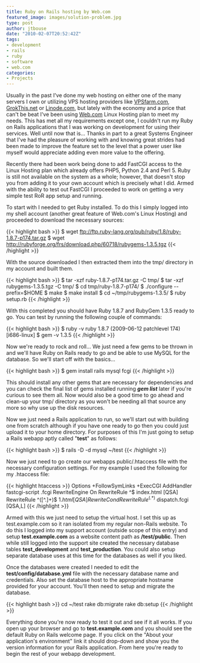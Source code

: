 ```yaml
---
title: Ruby on Rails hosting by Web.com
featured_image: images/solution-problem.jpg
type: post
author: jtbouse
date: "2010-02-07T20:52:42Z"
tags:
- development
- rails
- ruby
- software
- web.com
categories:
- Projects
---
```

Usually in the past I've done my web hosting on either one of the many servers I own or utilizing VPS hosting providers like [VPSfarm.com](http://vpsfarm.com), [GrokThis.net](http://grokthis.net) or [Linode.com](http://linode.com), but lately with the economy and a price that can't be beat I've been using [Web.com](http://www.web.com) Linux Hosting plan to meet my needs. This has met all my requirements except one, I couldn't run my Ruby on Rails applications that I was working on development for using their services. Well until now that is... Thanks in part to a great Systems Engineer that I've had the pleasure of working with and knowing great strides had been made to improve the feature set to the level that a power user like myself would appreciate adding even more value to the offering.

Recently there had been work being done to add FastCGI access to the Linux Hosting plan which already offers PHP5, Python 2.4 and Perl 5. Ruby is still not available on the system as a whole; however, that doesn't stop you from adding it to your own account which is precisely what I did. Armed with the ability to test out FastCGI I proceeded to work on getting a very simple test RoR app setup and running.

To start with I needed to get Ruby installed. To do this I simply logged into my shell account (another great feature of Web.com's Linux Hosting) and proceeded to download the necessary sources:

{{< highlight bash >}}
  $ wget ftp://ftp.ruby-lang.org/pub/ruby/1.8/ruby-1.8.7-p174.tar.gz
  $ wget http://rubyforge.org/frs/download.php/60718/rubygems-1.3.5.tgz
{{< /highlight >}}

With the source downloaded I then extracted them into the tmp/ directory in my account and built them.

{{< highlight bash >}}
  $ tar -xzf ruby-1.8.7-p174.tar.gz -C tmp/
  $ tar -xzf rubygems-1.3.5.tgz -C tmp/
  $ cd tmp/ruby-1.8.7-p174/
  $ ./configure --prefix=$HOME
  $ make
  $ make install
  $ cd ~/tmp/rubygems-1.3.5/
  $ ruby setup.rb
{{< /highlight >}}

With this completed you should have Ruby 1.8.7 and RubyGem 1.3.5 ready to go. You can test by running the following couple of commands:

{{< highlight bash >}}
  $ ruby -v
    ruby 1.8.7 (2009-06-12 patchlevel 174) [i686-linux]
  $ gem -v
    1.3.5
{{< /highlight >}}

Now we're ready to rock and roll&#8230; We just need a few gems to be thrown in and we'll have Ruby on Rails ready to go and be able to use MySQL for the database. So we'll start off with the basics&#8230;

{{< highlight bash >}}
  $ gem install rails mysql fcgi
{{< /highlight >}}

This should install any other gems that are necessary for dependencies and you can check the final list of gems installed running **_gem list_** later if you're curious to see them all. Now would also be a good time to go ahead and clean-up your tmp/ directory as you won't be needing all that source any more so why use up the disk resources.

Now we just need a Rails application to run, so we'll start out with building one from scratch although if you have one ready to go then you could just upload it to your home directory. For purposes of this I'm just going to setup a Rails webapp aptly called "**test**" as follows:

{{< highlight bash >}}
  $ rails -D -d mysql ~/test
{{< /highlight >}}

Now we just need to go create our webapps public/.htaccess file with the necessary configuration settings. For my example I used the following for my .htaccess file:

{{< highlight htaccess >}}
  Options +FollowSymLinks +ExecCGI
  <IfModule mod_fastcgi.c>
    AddHandler fastcgi-script .fcgi
  </IfModule>
  <IfModule mod_rewrite.c>
    RewriteEngine On
    RewriteRule ^$ index.html [QSA]
    RewriteRule ^([^.]+)$ $1.html [QSA]
    RewriteCond %{REQUEST_FILENAME} !-f
    RewriteRule ^(.*)$ dispatch.fcgi [QSA,L]
  </IfModule>
{{< /highlight >}}

Armed with this we just need to setup the virtual host. I set this up as test.example.com so it ran isolated from my regular non-Rails website. To do this I logged into my support account (outside scope of this entry) and setup **test.example.com** as a website content path as **/test/public**. Then while still logged into the support site created the necessary database tables **test_development** and **test_production**. You could also setup separate database uses at this time for the databases as well if you liked.

Once the databases were created I needed to edit the **test/config/database.yml** file with the necessary database name and credentials. Also set the database host to the appropriate hostname provided for your account. You'll then need to setup and migrate the database.

{{< highlight bash >}}
  cd ~/test
  rake db:migrate
  rake db:setup
{{< /highlight >}}

Everything done you're now ready to test it out and see if it all works. If you open up your browser and go to **test.example.com** and you should see the default Ruby on Rails welcome page. If you click on the "About your application's environment" link it should drop-down and show you the version information for your Rails application. From here you're ready to begin the rest of your webapp development.
